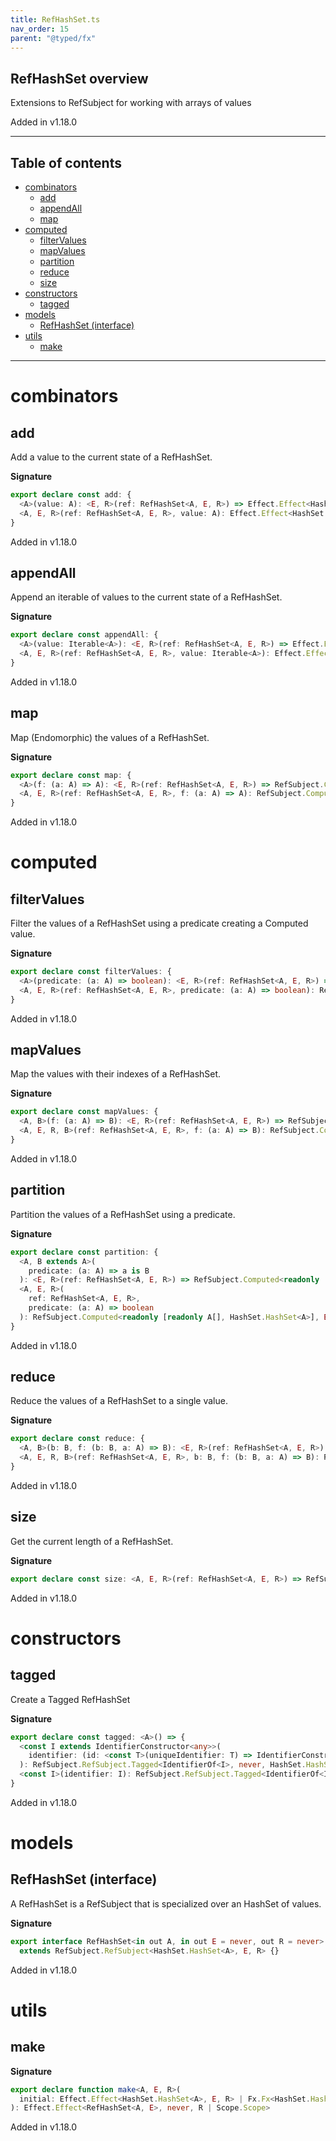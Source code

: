 ```yaml
---
title: RefHashSet.ts
nav_order: 15
parent: "@typed/fx"
---
```


## RefHashSet overview

Extensions to RefSubject for working with arrays of values

Added in v1.18.0

---

<h2 class="text-delta">Table of contents</h2>

- [combinators](#combinators)
  - [add](#add)
  - [appendAll](#appendall)
  - [map](#map)
- [computed](#computed)
  - [filterValues](#filtervalues)
  - [mapValues](#mapvalues)
  - [partition](#partition)
  - [reduce](#reduce)
  - [size](#size)
- [constructors](#constructors)
  - [tagged](#tagged)
- [models](#models)
  - [RefHashSet (interface)](#refhashset-interface)
- [utils](#utils)
  - [make](#make)

---

# combinators

## add

Add a value to the current state of a RefHashSet.

**Signature**

```ts
export declare const add: {
  <A>(value: A): <E, R>(ref: RefHashSet<A, E, R>) => Effect.Effect<HashSet.HashSet<A>, E, R>
  <A, E, R>(ref: RefHashSet<A, E, R>, value: A): Effect.Effect<HashSet.HashSet<A>, E, R>
}
```

Added in v1.18.0

## appendAll

Append an iterable of values to the current state of a RefHashSet.

**Signature**

```ts
export declare const appendAll: {
  <A>(value: Iterable<A>): <E, R>(ref: RefHashSet<A, E, R>) => Effect.Effect<HashSet.HashSet<A>, E, R>
  <A, E, R>(ref: RefHashSet<A, E, R>, value: Iterable<A>): Effect.Effect<HashSet.HashSet<A>, E, R>
}
```

Added in v1.18.0

## map

Map (Endomorphic) the values of a RefHashSet.

**Signature**

```ts
export declare const map: {
  <A>(f: (a: A) => A): <E, R>(ref: RefHashSet<A, E, R>) => RefSubject.Computed<HashSet.HashSet<A>, E, R>
  <A, E, R>(ref: RefHashSet<A, E, R>, f: (a: A) => A): RefSubject.Computed<HashSet.HashSet<A>, E, R>
}
```

Added in v1.18.0

# computed

## filterValues

Filter the values of a RefHashSet using a predicate creating a Computed value.

**Signature**

```ts
export declare const filterValues: {
  <A>(predicate: (a: A) => boolean): <E, R>(ref: RefHashSet<A, E, R>) => RefSubject.Computed<HashSet.HashSet<A>, E, R>
  <A, E, R>(ref: RefHashSet<A, E, R>, predicate: (a: A) => boolean): RefSubject.Computed<HashSet.HashSet<A>, E, R>
}
```

Added in v1.18.0

## mapValues

Map the values with their indexes of a RefHashSet.

**Signature**

```ts
export declare const mapValues: {
  <A, B>(f: (a: A) => B): <E, R>(ref: RefHashSet<A, E, R>) => RefSubject.Computed<readonly B[], E, R>
  <A, E, R, B>(ref: RefHashSet<A, E, R>, f: (a: A) => B): RefSubject.Computed<readonly B[], E, R>
}
```

Added in v1.18.0

## partition

Partition the values of a RefHashSet using a predicate.

**Signature**

```ts
export declare const partition: {
  <A, B extends A>(
    predicate: (a: A) => a is B
  ): <E, R>(ref: RefHashSet<A, E, R>) => RefSubject.Computed<readonly [readonly B[], HashSet.HashSet<A>], E, R>
  <A, E, R>(
    ref: RefHashSet<A, E, R>,
    predicate: (a: A) => boolean
  ): RefSubject.Computed<readonly [readonly A[], HashSet.HashSet<A>], E, never>
}
```

Added in v1.18.0

## reduce

Reduce the values of a RefHashSet to a single value.

**Signature**

```ts
export declare const reduce: {
  <A, B>(b: B, f: (b: B, a: A) => B): <E, R>(ref: RefHashSet<A, E, R>) => RefSubject.Computed<B, E, R>
  <A, E, R, B>(ref: RefHashSet<A, E, R>, b: B, f: (b: B, a: A) => B): RefSubject.Computed<B, E, R>
}
```

Added in v1.18.0

## size

Get the current length of a RefHashSet.

**Signature**

```ts
export declare const size: <A, E, R>(ref: RefHashSet<A, E, R>) => RefSubject.Computed<number, E, R>
```

Added in v1.18.0

# constructors

## tagged

Create a Tagged RefHashSet

**Signature**

```ts
export declare const tagged: <A>() => {
  <const I extends IdentifierConstructor<any>>(
    identifier: (id: <const T>(uniqueIdentifier: T) => IdentifierConstructor<T>) => I
  ): RefSubject.RefSubject.Tagged<IdentifierOf<I>, never, HashSet.HashSet<A>>
  <const I>(identifier: I): RefSubject.RefSubject.Tagged<IdentifierOf<I>, never, HashSet.HashSet<A>>
}
```

Added in v1.18.0

# models

## RefHashSet (interface)

A RefHashSet is a RefSubject that is specialized over an HashSet of values.

**Signature**

```ts
export interface RefHashSet<in out A, in out E = never, out R = never>
  extends RefSubject.RefSubject<HashSet.HashSet<A>, E, R> {}
```

Added in v1.18.0

# utils

## make

**Signature**

```ts
export declare function make<A, E, R>(
  initial: Effect.Effect<HashSet.HashSet<A>, E, R> | Fx.Fx<HashSet.HashSet<A>, E, R>
): Effect.Effect<RefHashSet<A, E>, never, R | Scope.Scope>
```

Added in v1.18.0
